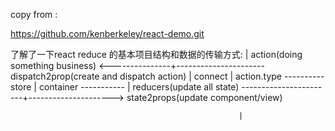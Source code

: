 copy from :

https://github.com/kenberkeley/react-demo.git


了解了一下react reduce 的基本项目结构和数据的传输方式:
                                                       |
     action(doing something business)  <---------------+----------------------   dispatch2prop(create and dispatch action)
                                                       |             connect
                  | action.type        ----------store | container -----------
                                                       |
     reducers(update all state) -----------------------+--------------------->   state2props(update component/view)
     
     
     
     
     
                                                       |
